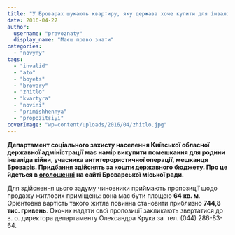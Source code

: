 ```yaml
---
title: "У Броварах шукають квартиру, яку держава хоче купити для інваліда АТО"
date: 2016-04-27
author: 
  username: "pravoznaty"
  display_name: "Маєш право знати"
categories: 
  - "novyny"
tags: 
  - "invalid"
  - "ato"
  - "boyets"
  - "brovary"
  - "zhitlo"
  - "kvartyra"
  - "novini"
  - "primishhennya"
  - "propozitsiyi"
coverImage: "wp-content/uploads/2016/04/zhitlo.jpg"
---
```


**Департамент соціального захисту населення Київської обласної державної адміністрації має намір викупити помешкання для родини інваліда війни, учасника антитерористичної операції, мешканця Броварів. Придбання здійснять за кошти державного бюджету. Про це йдеться в [оголошенні](http://docs.brovary.org/p35789/22.04.2016) на сайті Броварської міської ради.**

Для здійснення цього задуму чиновники приймають пропозиції щодо продажу житлових приміщень: вона має бути площею **64 кв. м**. Орієнтовна вартість такого житла повинна становити приблизно **744,8 тис. гривень**. Охочих надати свої пропозиції закликають звертатися до в. о. директора департаменту Олександра Крука за  тел. (044) 286-83-64.
